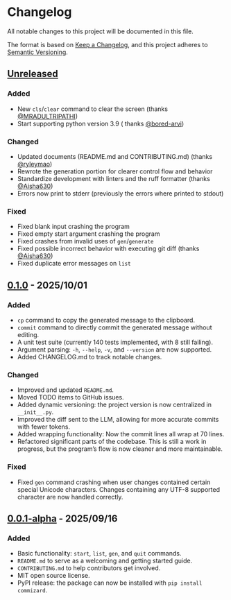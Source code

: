 # Changelog

All notable changes to this project will be documented in this file.

The format is based on [Keep a Changelog](https://keepachangelog.com/en/1.1.0/),
and this project adheres
to [Semantic Versioning](https://semver.org/spec/v2.0.0.html).

## [Unreleased]

### Added

- New `cls`/`clear` command to clear the screen (thanks
  [@MRADULTRIPATHI](https://github.com/MRADULTRIPATHI))
- Start supporting python version 3.9 (
  thanks [@bored-arvi](https://github.com/bored-arvi))

### Changed

- Updated documents  (README.md and CONTRIBUTING.md) (thanks
  [@ryleymao](https://github.com/ryleymao))
- Rewrote the generation portion for clearer control flow and behavior
- Standardize development with linters and the ruff formatter (thanks
  [@Aisha630](https://github.com/Aisha630))
- Errors now print to stderr (previously the errors where printed to stdout)

### Fixed

- Fixed blank input crashing the program
- Fixed empty start argument crashing the program
- Fixed crashes from invalid uses of `gen`/`generate`
- Fixed possible incorrect behavior with executing git diff (thanks
  [@Aisha630](https://github.com/Aisha630))
- Fixed duplicate error messages on `list`

## [0.1.0] - 2025/10/01

### Added

- `cp` command to copy the generated message to the clipboard.
- `commit` command to directly commit the generated message without editing.
- A unit test suite (currently 140 tests implemented, with 8 still failing).
- Argument parsing: `-h`, `--help`, `-v`, and `--version` are now supported.
- Added CHANGELOG.md to track notable changes.

### Changed

- Improved and updated `README.md`.
- Moved TODO items to GitHub issues.
- Added dynamic versioning: the project version is now centralized in
  `__init__.py`.
- Improved the diff sent to the LLM, allowing for more accurate commits with
  fewer tokens.
- Added wrapping functionality: Now the commit lines all wrap at 70 lines.
- Refactored significant parts of the codebase. This is still a work in
  progress, but the program’s flow is now cleaner and more maintainable.

### Fixed

- Fixed `gen` command crashing when user changes contained certain special
  Unicode characters. Changes containing any UTF-8 supported character are now
  handled correctly.

## [0.0.1-alpha] - 2025/09/16

### Added

- Basic functionality: `start`, `list`, `gen`, and `quit` commands.
- `README.md` to serve as a welcoming and getting started guide.
- `CONTRIBUTING.md` to help contributors get involved.
- MIT open source license.
- PyPI release: the package can now be installed with `pip install commizard`.

[Unreleased]: https://github.com/Chungzter/CommiZard/compare/v0.1.0...master

[0.1.0]: https://github.com/Chungzter/CommiZard/compare/v0.0.1a0...v0.1.0

[0.0.1-alpha]: https://github.com/Chungzter/CommiZard/releases/tag/v0.0.1a0

